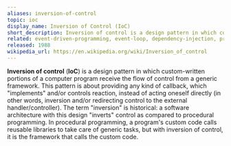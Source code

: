 ```yaml
---
aliases: inversion-of-control
topic: ioc
display_name: Inversion of Control (IoC)
short_description: Inversion of control is a design pattern in which custom-written program parts receive the control flow from a generic framework.
related: event-driven-programming, event-loop, dependency-injection, program-inversion, bottom-up-parser, service-locator, late-binding, template-method-pattern
released: 1988
wikipedia_url: https://en.wikipedia.org/wiki/Inversion_of_control
---
```

**Inversion of control** (**IoC**) is a design pattern in which custom-written portions of a computer program receive the flow of control from a generic framework. This pattern is about providing any kind of callback, which "implements" and/or controls reaction, instead of acting oneself directly (in other words, inversion and/or redirecting control to the external handler/controller). The term "inversion" is historical: a software architecture with this design "inverts" control as compared to procedural programming. In procedural programming, a program's custom code calls reusable libraries to take care of generic tasks, but with inversion of control, it is the framework that calls the custom code. 
